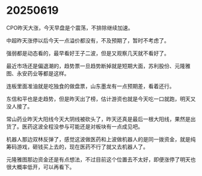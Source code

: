 # 20250619

CPO昨天大涨，今天早盘是个震荡，不排除继续加速。

中超昨天涨停以后今天一点溢价都没有，不及预期了，暂时不考虑了。

强弱都是动态看的，最早看好王子二波，但是又观察几天就不看好了。

最近市场还是偏退潮的，趋势票一旦趋势断掉就是短期大面，苏利股份、元隆雅图、永安药业等都是这样。

连板里面准油就是吃独食的做盘票，山东墨龙有一点预期差，看着还行。

东信和平也是走趋势，但是昨天出了榜，估计游资也就是今天吃一口就跑，明天又没人接了。

常山药业昨天大阳线今天大阴线被砍头了，昨天还真是最后一根大阳线，果然是出货了。医药这波全程没参与可能还是对板块有一点成见吧。

机器人那边双林反弹了，感觉这波做医药和上波做机器人的是同一拨资金，就是纯筹码游戏，砸钱买上去的，现在医药不行了就又去机器人了。

元隆雅图那边资金还是有点想法，不过目前这个位置去不太好，即便涨停了明天也很大概率低开，可以再看下。
